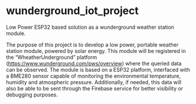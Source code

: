 # wunderground_iot_project
Low Power ESP32 based solution as a wunderground weather station module.

The purpose of this project is to develop a low power, portable weather station module, powered by solar energy. This module will be registered in the “WheatherUnderground” platform (https://www.wunderground.com/pws/overview) where the queried data can be observed. The module is based on a ESP32 platform, interfaced with a BME280 sensor capable of monitoring the environmental temperature, humidity and atmospheric pressure. Additionally, if needed, this data will also be able to be sent through the Firebase service for better visibility or debugging purposes.
